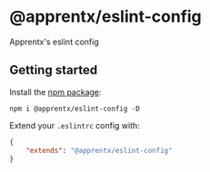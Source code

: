 # @apprentx/eslint-config

Apprentx's eslint config

## Getting started

Install the [npm package](https://www.npmjs.com/package/@apprentx/eslint-config):

`npm i @apprentx/eslint-config -D`

Extend your `.eslintrc` config with:

```json
{
    "extends": "@apprentx/eslint-config"
}
```
